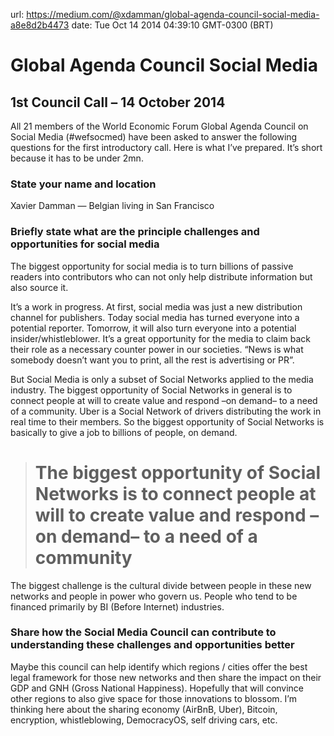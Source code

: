 url: https://medium.com/@xdamman/global-agenda-council-social-media-a8e8d2b4473
date: Tue Oct 14 2014 04:39:10 GMT-0300 (BRT)


# Global Agenda Council Social Media

## 1st Council Call – 14 October 2014



All 21 members of the World Economic Forum Global Agenda Council on Social Media (#wefsocmed) have been asked to answer the following questions for the first introductory call. Here is what I’ve prepared. It’s short because it has to be under 2mn.

### State your name and location

Xavier Damman — Belgian living in San Francisco

### Briefly state what are the principle challenges and opportunities for social media

The biggest opportunity for social media is to turn billions of passive readers into contributors who can not only help distribute information but also source it.

It’s a work in progress. At first, social media was just a new distribution channel for publishers. Today social media has turned everyone into a potential reporter. Tomorrow, it will also turn everyone into a potential insider/whistleblower. It’s a great opportunity for the media to claim back their role as a necessary counter power in our societies. “News is what somebody doesn’t want you to print, all the rest is advertising or PR”.

But Social Media is only a subset of Social Networks applied to the media industry. The biggest opportunity of Social Networks in general is to connect people at will to create value and respond –on demand– to a need of a community. Uber is a Social Network of drivers distributing the work in real time to their members. So the biggest opportunity of Social Networks is basically to give a job to billions of people, on demand.
> # The biggest opportunity of Social Networks is to connect people at will to create value and respond –on demand– to a need of a community

The biggest challenge is the cultural divide between people in these new networks and people in power who govern us. People who tend to be financed primarily by BI (Before Internet) industries.

### Share how the Social Media Council can contribute to understanding these challenges and opportunities better

Maybe this council can help identify which regions / cities offer the best legal framework for those new networks and then share the impact on their GDP and GNH (Gross National Happiness). Hopefully that will convince other regions to also give space for those innovations to blossom. I’m thinking here about the sharing economy (AirBnB, Uber), Bitcoin, encryption, whistleblowing, DemocracyOS, self driving cars, etc.
